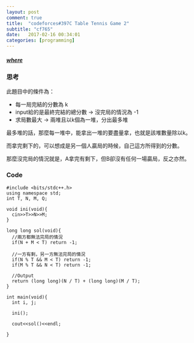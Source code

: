 ```yaml
---
layout: post
comment: true
title:  "codeforces#397C Table Tennis Game 2"
subtitle: "cf765"
date:   2017-02-16 00:34:01
categories: [programming]
---
```

  

##### [where](http://codeforces.com/contest/765/problem/C)  

### 思考

  此題目中的條件為：
  
  * 每一局完結的分數為 k
  * input給的是最終完結的總分數 -> 沒完局的情況為 -1
  * 求局數最大 -> 兩堆且以k個為一堆，分出最多堆
  
  最多堆的話，那麼每一堆中，能拿出一堆的要盡量拿，也就是該堆數量除以k。
  
  而拿完剩下的，可以想成是另一個人贏局的時候，自己這方所得到的分數。
  
  那麼沒完局的情況就是，A拿完有剩下，但B卻沒有任何一場贏局，反之亦然。
  

### Code

```
#include <bits/stdc++.h>
using namespace std;
int T, N, M, Q;

void ini(void){
  cin>>T>>N>>M;
}

long long sol(void){
  //兩方都無法完局的情況
  if(N + M < T) return -1;
  
  //一方有剩，另一方無法完局的情況
  if(N % T && M < T) return -1;
  if(M % T && N < T) return -1;
  
  //Output
  return (long long)(N / T) + (long long)(M / T);
}

int main(void){
  int i, j;

  ini();

  cout<<sol()<<endl;

}
```